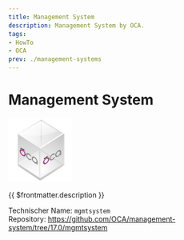```yaml
---
title: Management System
description: Management System by OCA.
tags:
- HowTo
- OCA
prev: ./management-systems
---
```

# Management System
![icon_oca_app](attachments/icon_oca_app.png)

{{ $frontmatter.description }}

Technischer Name: `mgmtsystem`\
Repository: <https://github.com/OCA/management-system/tree/17.0/mgmtsystem>
